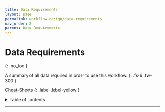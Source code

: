 ```yaml
---
title: Data Requirements
layout: page
permalink: workflow-design/data-requirements
nav_order: 2
parent: Data Requirements
---
```


# Data Requirements
{: .no_toc }

A summary of all data required in order to use this workflow.
{: .fs-6 .fw-300 }

[Cheat-Sheets](/cheat-sheets/quickstart)
{: .label .label-yellow }

<details markdown="block">
  <summary>
    Table of contents
  </summary>
  {: .text-delta }
1. TOC
{:toc}
</details>

---